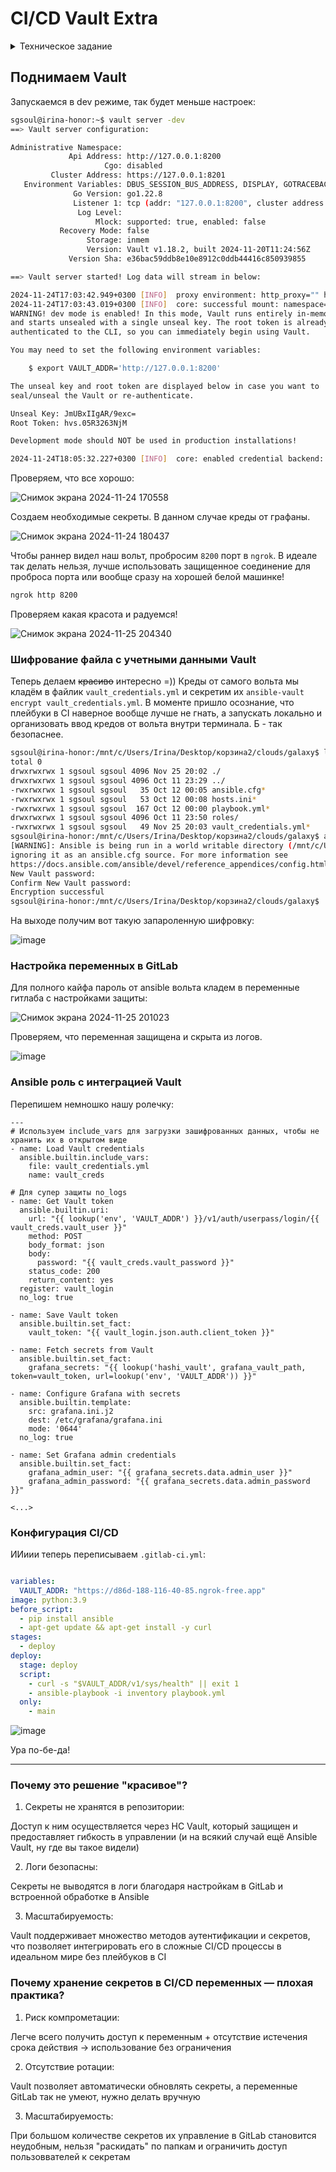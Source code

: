 # CI/CD Vault Extra

<details>
<summary> Техническое задание </summary>

Сделать красиво работу с секретами. Например, поднять Hashicorp Vault и сделать так, чтобы ci/cd пайплайн (или любой другой ваш сервис) ходил туда, брал секрет, использовал его не светя в логах. В Readme аргументировать почему ваш способ красивый, а также описать, почему хранение секретов в CI/CD переменных репозитория не является хорошей практикой.

</details>

## Поднимаем Vault

Запускаемся в dev режиме, так будет меньше настроек:
```bash
sgsoul@irina-honor:~$ vault server -dev
==> Vault server configuration:

Administrative Namespace:
             Api Address: http://127.0.0.1:8200
                     Cgo: disabled
         Cluster Address: https://127.0.0.1:8201
   Environment Variables: DBUS_SESSION_BUS_ADDRESS, DISPLAY, GOTRACEBACK, HOME, HOSTTYPE, LANG, LESSCLOSE, LESSOPEN, LOGNAME, LS_COLORS, MOTD_SHOWN, NAME, OLDPWD, PATH, PULSE_SERVER, PWD, SHELL, SHLVL, TERM, USER, VAULT_ADDR, VAULT_TOKEN, WAYLAND_DISPLAY, WSL2_GUI_APPS_ENABLED, WSLENV, WSL_DISTRO_NAME, WSL_INTEROP, WT_PROFILE_ID, WT_SESSION, XDG_DATA_DIRS, XDG_RUNTIME_DIR, _
              Go Version: go1.22.8
              Listener 1: tcp (addr: "127.0.0.1:8200", cluster address: "127.0.0.1:8201", disable_request_limiter: "false", max_request_duration: "1m30s", max_request_size: "33554432", tls: "disabled")
               Log Level:
                   Mlock: supported: true, enabled: false
           Recovery Mode: false
                 Storage: inmem
                 Version: Vault v1.18.2, built 2024-11-20T11:24:56Z
             Version Sha: e36bac59ddb8e10e8912c0ddb44416c850939855

==> Vault server started! Log data will stream in below:

2024-11-24T17:03:42.949+0300 [INFO]  proxy environment: http_proxy="" https_proxy="" no_proxy=""
2024-11-24T17:03:43.019+0300 [INFO]  core: successful mount: namespace="" path=secret/ type=kv version="v0.20.0+builtin"
WARNING! dev mode is enabled! In this mode, Vault runs entirely in-memory
and starts unsealed with a single unseal key. The root token is already
authenticated to the CLI, so you can immediately begin using Vault.

You may need to set the following environment variables:

    $ export VAULT_ADDR='http://127.0.0.1:8200'

The unseal key and root token are displayed below in case you want to
seal/unseal the Vault or re-authenticate.

Unseal Key: JmUBxIIgAR/9exc=
Root Token: hvs.05R3263NjM

Development mode should NOT be used in production installations!

2024-11-24T18:05:32.227+0300 [INFO]  core: enabled credential backend: path=userpass/ type=userpass version="v1.18.2+builtin.vault"
```

Проверяем, что все хорошо:

![Снимок экрана 2024-11-24 170558](https://github.com/user-attachments/assets/473c802d-aed9-44c2-b3c7-a08a01815758)

Создаем необходимые секреты. В данном случае креды от графаны.

![Снимок экрана 2024-11-24 180437](https://github.com/user-attachments/assets/c5173430-359a-4b63-824d-2f660fc76625)

Чтобы раннер видел наш вольт, пробросим `8200` порт в `ngrok`. В идеале так делать нельзя, лучше использовать защищенное соединение для проброса порта или вообще сразу на хорошей белой машинке!

```bash
ngrok http 8200
```

Проверяем какая красота и радуемся!

![Снимок экрана 2024-11-25 204340](https://github.com/user-attachments/assets/1e02da9c-c876-4cea-918a-c329eab875e9)

### Шифрование файла с учетными данными Vault

Теперь делаем ~~красиво~~ интересно =)) Креды от самого вольта мы кладём в файлик `vault_credentials.yml` и секретим их `ansible-vault encrypt vault_credentials.yml`. В моменте пришло осознание, что плейбуки в CI наверное вообще лучше не гнать, а запускать локально и организовать ввод кредов от вольта внутри терминала. Б - так безопаснее. 

```bash
sgsoul@irina-honor:/mnt/c/Users/Irina/Desktop/корзина2/clouds/galaxy$ ll
total 0
drwxrwxrwx 1 sgsoul sgsoul 4096 Nov 25 20:02 ./
drwxrwxrwx 1 sgsoul sgsoul 4096 Oct 11 23:29 ../
-rwxrwxrwx 1 sgsoul sgsoul   35 Oct 12 00:05 ansible.cfg*
-rwxrwxrwx 1 sgsoul sgsoul   53 Oct 12 00:08 hosts.ini*
-rwxrwxrwx 1 sgsoul sgsoul  167 Oct 12 00:00 playbook.yml*
drwxrwxrwx 1 sgsoul sgsoul 4096 Oct 11 23:50 roles/
-rwxrwxrwx 1 sgsoul sgsoul   49 Nov 25 20:03 vault_credentials.yml*
sgsoul@irina-honor:/mnt/c/Users/Irina/Desktop/корзина2/clouds/galaxy$ ansible-vault encrypt vault_credentials.yml
[WARNING]: Ansible is being run in a world writable directory (/mnt/c/Users/Irina/Desktop/корзина2/clouds/galaxy),
ignoring it as an ansible.cfg source. For more information see
https://docs.ansible.com/ansible/devel/reference_appendices/config.html#cfg-in-world-writable-dir
New Vault password:
Confirm New Vault password:
Encryption successful
sgsoul@irina-honor:/mnt/c/Users/Irina/Desktop/корзина2/clouds/galaxy$
```

На выходе получим вот такую запароленную шифровку:

![image](https://github.com/user-attachments/assets/2bc1f7c3-dd15-48df-b4ae-99ecb8a0fbc0)

### Настройка переменных в GitLab

Для полного кайфа пароль от ansible вольта кладем в переменные гитлаба с настройками защиты:

![Снимок экрана 2024-11-25 201023](https://github.com/user-attachments/assets/3aa577df-3aa4-462d-a011-ef6f8303085a)

Проверяем, что переменная защищена и скрыта из логов.

![image](https://github.com/user-attachments/assets/7994606d-145e-4200-9505-5d30d3375566)

### Ansible роль с интеграцией Vault

Перепишем немношко нашу ролечку:

```
---
# Используем include_vars для загрузки зашифрованных данных, чтобы не хранить их в открытом виде
- name: Load Vault credentials
  ansible.builtin.include_vars:
    file: vault_credentials.yml
    name: vault_creds

# Для супер защиты no_logs
- name: Get Vault token
  ansible.builtin.uri:
    url: "{{ lookup('env', 'VAULT_ADDR') }}/v1/auth/userpass/login/{{ vault_creds.vault_user }}"
    method: POST
    body_format: json
    body:
      password: "{{ vault_creds.vault_password }}"
    status_code: 200
    return_content: yes
  register: vault_login
  no_log: true

- name: Save Vault token
  ansible.builtin.set_fact:
    vault_token: "{{ vault_login.json.auth.client_token }}"

- name: Fetch secrets from Vault
  ansible.builtin.set_fact:
    grafana_secrets: "{{ lookup('hashi_vault', grafana_vault_path, token=vault_token, url=lookup('env', 'VAULT_ADDR')) }}"

- name: Configure Grafana with secrets
  ansible.builtin.template:
    src: grafana.ini.j2
    dest: /etc/grafana/grafana.ini
    mode: '0644'
  no_log: true

- name: Set Grafana admin credentials
  ansible.builtin.set_fact:
    grafana_admin_user: "{{ grafana_secrets.data.admin_user }}"
    grafana_admin_password: "{{ grafana_secrets.data.admin_password }}"

<...>
```

### Конфигурация CI/CD

ИИиии теперь переписываем `.gitlab-ci.yml`:

```yaml

variables:
  VAULT_ADDR: "https://d86d-188-116-40-85.ngrok-free.app"
image: python:3.9
before_script:
  - pip install ansible
  - apt-get update && apt-get install -y curl
stages:
  - deploy
deploy:
  stage: deploy
  script:
    - curl -s "$VAULT_ADDR/v1/sys/health" || exit 1
    - ansible-playbook -i inventory playbook.yml
  only:
    - main
```

![image](https://github.com/user-attachments/assets/ee953cb6-0564-4412-9b98-561330a88b59)

Ура по-бе-да!

---

### Почему это решение "красивое"?
1. Секреты не хранятся в репозитории:  

Доступ к ним осуществляется через HC Vault, который защищен и предоставляет гибкость в управлении (и на всякий случай ещё Ansible Vault, ну где вы такое видели)

2. Логи безопасны:  

Секреты не выводятся в логи благодаря настройкам в GitLab и встроенной обработке в Ansible

3. Масштабируемость:  

Vault поддерживает множество методов аутентификации и секретов, что позволяет интегрировать его в сложные CI/CD процессы в идеальном мире без плейбуков в CI
  
### Почему хранение секретов в CI/CD переменных — плохая практика?
1. Риск компрометации:  

Легче всего получить доступ к переменным + отсутствие истечения срока действия -> использование без ограничения

2. Отсутствие ротации:  

Vault позволяет автоматически обновлять секреты, а переменные GitLab так не умеют, нужно делать вручную

3. Масштабируемость:  

При большом количестве секретов их управление в GitLab становится неудобным, нельзя "раскидать" по папкам и ограничить доступ пользоввателей к секретам 
